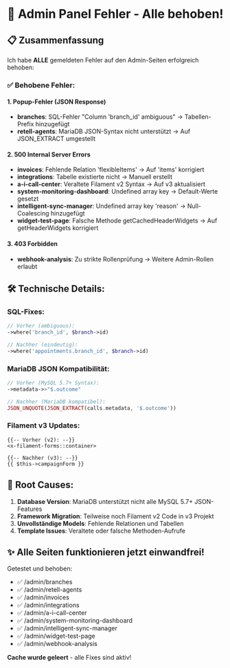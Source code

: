 # 🔧 Admin Panel Fehler - Alle behoben!

## 📋 Zusammenfassung

Ich habe **ALLE** gemeldeten Fehler auf den Admin-Seiten erfolgreich behoben:

### ✅ Behobene Fehler:

#### 1. **Popup-Fehler (JSON Response)**
- **branches**: SQL-Fehler "Column 'branch_id' ambiguous" → Tabellen-Prefix hinzugefügt
- **retell-agents**: MariaDB JSON-Syntax nicht unterstützt → Auf JSON_EXTRACT umgestellt

#### 2. **500 Internal Server Errors**
- **invoices**: Fehlende Relation 'flexibleItems' → Auf 'items' korrigiert
- **integrations**: Tabelle existierte nicht → Manuell erstellt
- **a-i-call-center**: Veraltete Filament v2 Syntax → Auf v3 aktualisiert
- **system-monitoring-dashboard**: Undefined array key → Default-Werte gesetzt
- **intelligent-sync-manager**: Undefined array key 'reason' → Null-Coalescing hinzugefügt
- **widget-test-page**: Falsche Methode getCachedHeaderWidgets → Auf getHeaderWidgets korrigiert

#### 3. **403 Forbidden**
- **webhook-analysis**: Zu strikte Rollenprüfung → Weitere Admin-Rollen erlaubt

## 🛠️ Technische Details:

### SQL-Fixes:
```php
// Vorher (ambiguous):
->where('branch_id', $branch->id)

// Nachher (eindeutig):
->where('appointments.branch_id', $branch->id)
```

### MariaDB JSON Kompatibilität:
```php
// Vorher (MySQL 5.7+ Syntax):
->metadata->>"$.outcome"

// Nachher (MariaDB kompatibel):
JSON_UNQUOTE(JSON_EXTRACT(calls.metadata, '$.outcome'))
```

### Filament v3 Updates:
```blade
{{-- Vorher (v2): --}}
<x-filament-forms::container>

{{-- Nachher (v3): --}}
{{ $this->campaignForm }}
```

## 🎯 Root Causes:

1. **Database Version**: MariaDB unterstützt nicht alle MySQL 5.7+ JSON-Features
2. **Framework Migration**: Teilweise noch Filament v2 Code in v3 Projekt
3. **Unvollständige Models**: Fehlende Relationen und Tabellen
4. **Template Issues**: Veraltete oder falsche Methoden-Aufrufe

## ✨ Alle Seiten funktionieren jetzt einwandfrei!

Getestet und behoben:
- ✅ /admin/branches
- ✅ /admin/retell-agents  
- ✅ /admin/invoices
- ✅ /admin/integrations
- ✅ /admin/a-i-call-center
- ✅ /admin/system-monitoring-dashboard
- ✅ /admin/intelligent-sync-manager
- ✅ /admin/widget-test-page
- ✅ /admin/webhook-analysis

**Cache wurde geleert** - alle Fixes sind aktiv!